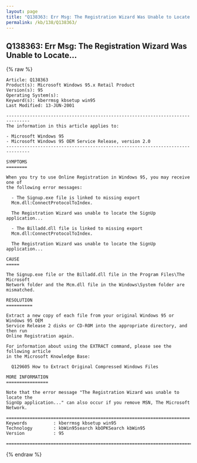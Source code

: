 ```yaml
---
layout: page
title: "Q138363: Err Msg: The Registration Wizard Was Unable to Locate..."
permalink: /kb/138/Q138363/
---
```


## Q138363: Err Msg: The Registration Wizard Was Unable to Locate...

{% raw %}

	Article: Q138363
	Product(s): Microsoft Windows 95.x Retail Product
	Version(s): 95
	Operating System(s): 
	Keyword(s): kberrmsg kbsetup win95
	Last Modified: 13-JUN-2001
	
	-------------------------------------------------------------------------------
	The information in this article applies to:
	
	- Microsoft Windows 95 
	- Microsoft Windows 95 OEM Service Release, version 2.0 
	-------------------------------------------------------------------------------
	
	SYMPTOMS
	========
	
	When you try to use Online Registration in Windows 95, you may receive one of
	the following error messages:
	
	  - The Signup.exe file is linked to missing export
	  Mcm.dll:ConnectProtocolToIndex.
	
	  The Registration Wizard was unable to locate the SignUp application...
	
	  - The Billadd.dll file is linked to missing export
	  Mcm.dll:ConnectProtocolToIndex.
	
	  The Registration Wizard was unable to locate the SignUp application...
	
	CAUSE
	=====
	
	The Signup.exe file or the Billadd.dll file in the Program Files\The Microsoft
	Network folder and the Mcm.dll file in the Windows\System folder are mismatched.
	
	RESOLUTION
	==========
	
	Extract a new copy of each file from your original Windows 95 or Windows 95 OEM
	Service Release 2 disks or CD-ROM into the appropriate directory, and then run
	Online Registration again.
	
	For information about using the EXTRACT command, please see the following article
	in the Microsoft Knowledge Base:
	
	  Q129605 How to Extract Original Compressed Windows Files
	
	MORE INFORMATION
	================
	
	Note that the error message "The Registration Wizard was unable to locate the
	SignUp application..." can also occur if you remove MSN, The Microsoft Network.
	
	======================================================================
	Keywords          : kberrmsg kbsetup win95 
	Technology        : kbWin95search kbOPKSearch kbWin95
	Version           : 95
	
	=============================================================================
	

{% endraw %}
